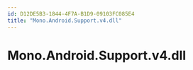 ```yaml
---
id: D12DE5B3-1844-4F7A-B1D9-09103FC085E4
title: "Mono.Android.Support.v4.dll"
---
```


# Mono.Android.Support.v4.dll
